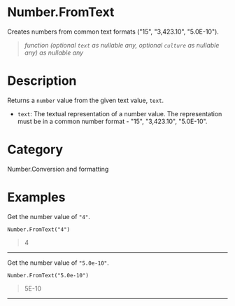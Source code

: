 ﻿# Number.FromText
Creates numbers from common text formats ("15", "3,423.10", "5.0E-10").
> _function (optional <code>text</code> as nullable any, optional <code>culture</code> as nullable any) as nullable any_
# Description 
Returns a <code>number</code> value from the given text value, <code>text</code>.
 <ul>
  <li><code>text</code>: The textual representation of a number value. The representation must be in a common number format - "15", "3,423.10", "5.0E-10".</li>
 </ul>

# Category 
Number.Conversion and formatting
# Examples 
Get the number value of <code>"4"</code>.
```
Number.FromText("4")
```
> 4
***
Get the number value of <code>"5.0e-10"</code>.
```
Number.FromText("5.0e-10")
```
> 5E-10
***
